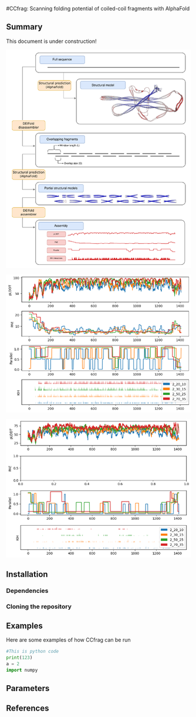 #CCfrag: Scanning folding potential of coiled-coil fragments with AlphaFold

## Summary

This document is under construction!

![alt text](examples/figures/figure_1.png)

![alt text](examples/figures/CCfrag_EEA1_Colabfold.png)

![alt text](examples/figures/CCfrag_EEA1_ESMfold.png)

## Installation

### Dependencies

### Cloning the repository

## Examples

Here are some examples of how CCfrag can be run

```python
#This is python code
print(123)
a = 2
import numpy
```

## Parameters

## References
